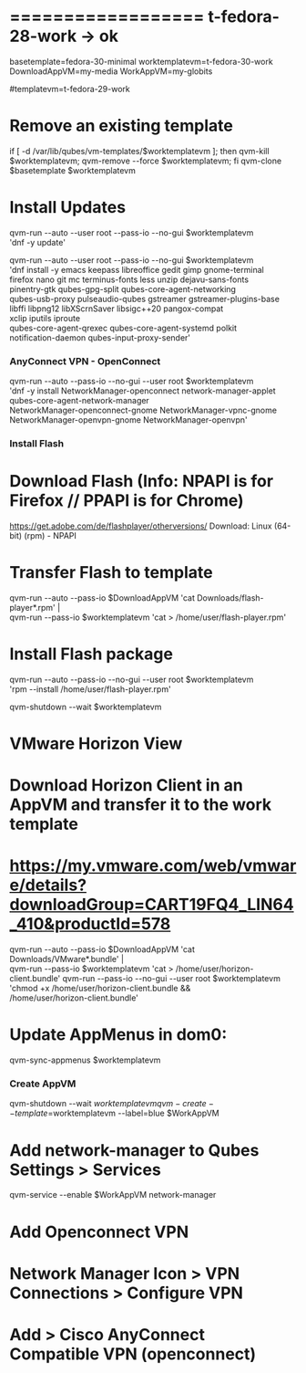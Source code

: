 ================== 
 t-fedora-28-work -> ok
================== 
basetemplate=fedora-30-minimal
worktemplatevm=t-fedora-30-work
DownloadAppVM=my-media
WorkAppVM=my-globits

#templatevm=t-fedora-29-work

# Remove an existing template
if [ -d /var/lib/qubes/vm-templates/$worktemplatevm ];
   then qvm-kill $worktemplatevm;
   qvm-remove --force $worktemplatevm;
fi
qvm-clone $basetemplate $worktemplatevm

# Install Updates
qvm-run --auto --user root --pass-io --no-gui $worktemplatevm \
  'dnf -y update'

qvm-run --auto --user root --pass-io --no-gui $worktemplatevm \
  'dnf install -y emacs keepass libreoffice gedit gimp gnome-terminal \
  firefox nano git mc terminus-fonts less unzip dejavu-sans-fonts \
  pinentry-gtk qubes-gpg-split qubes-core-agent-networking \
  qubes-usb-proxy pulseaudio-qubes gstreamer gstreamer-plugins-base \
  libffi libpng12 libXScrnSaver libsigc++20 pangox-compat \
  xclip iputils iproute \
  qubes-core-agent-qrexec qubes-core-agent-systemd polkit \
  notification-daemon qubes-input-proxy-sender'

### AnyConnect VPN - OpenConnect
qvm-run --auto --pass-io --no-gui --user root $worktemplatevm \
 'dnf -y install NetworkManager-openconnect network-manager-applet qubes-core-agent-network-manager \
  NetworkManager-openconnect-gnome NetworkManager-vpnc-gnome NetworkManager-openvpn-gnome NetworkManager-openvpn'

### Install Flash
# Download Flash (Info: NPAPI is for Firefox // PPAPI is for Chrome)
https://get.adobe.com/de/flashplayer/otherversions/
Download: Linux (64-bit) (rpm) - NPAPI
# Transfer Flash to template
qvm-run --auto --pass-io $DownloadAppVM 'cat Downloads/flash-player*.rpm' | \
  qvm-run --pass-io $worktemplatevm 'cat > /home/user/flash-player.rpm'
# Install Flash package
qvm-run --auto --pass-io --no-gui --user root $worktemplatevm \
  'rpm --install /home/user/flash-player.rpm' 

qvm-shutdown --wait $worktemplatevm 

# VMware Horizon View
# Download Horizon Client in an AppVM and transfer it to the work template
# https://my.vmware.com/web/vmware/details?downloadGroup=CART19FQ4_LIN64_410&productId=578
qvm-run --auto --pass-io $DownloadAppVM 'cat Downloads/VMware*.bundle' | \
  qvm-run --pass-io $worktemplatevm 'cat > /home/user/horizon-client.bundle'
qvm-run --pass-io --no-gui --user root $worktemplatevm \
   'chmod +x /home/user/horizon-client.bundle && \
   /home/user/horizon-client.bundle'

# Update AppMenus  in dom0:
qvm-sync-appmenus $worktemplatevm

### Create AppVM
qvm-shutdown --wait $worktemplatevm
qvm-create --template=$worktemplatevm --label=blue $WorkAppVM

# Add network-manager to Qubes Settings > Services
qvm-service --enable $WorkAppVM network-manager

# Add Openconnect VPN
# Network Manager Icon > VPN Connections > Configure VPN
# Add > Cisco AnyConnect Compatible VPN (openconnect)


